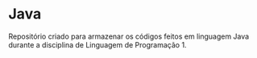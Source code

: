 # Java
Repositório criado para armazenar os códigos feitos em linguagem Java durante a disciplina de Linguagem de Programação 1.
